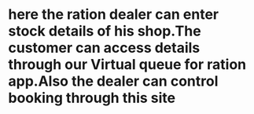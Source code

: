 # here the ration dealer can enter stock details of his shop.The customer can access details through our Virtual queue for ration app.Also  the dealer can control booking through this site
